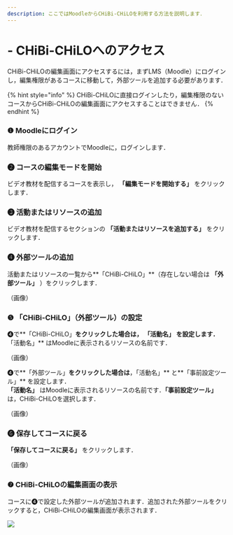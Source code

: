 ```yaml
---
description: ここではMoodleからCHiBi-CHiLOを利用する方法を説明します．
---
```


# - CHiBi-CHiLOへのアクセス

CHiBi-CHiLOの編集画面にアクセスするには，まずLMS（Moodle）にログインし，編集権限があるコースに移動して，外部ツールを追加する必要があります．

{% hint style="info" %}
CHiBi-CHiLOに直接ログインしたり，編集権限のないコースからCHiBi-CHiLOの編集画面にアクセスすることはできません．
{% endhint %}

### ❶ Moodleにログイン

教師権限のあるアカウントでMoodleに，ログインします．

### ❷ コースの編集モードを開始

ビデオ教材を配信するコースを表示し， **「編集モードを開始する」** をクリックします．

### ❸ 活動またはリソースの追加

ビデオ教材を配信するセクションの **「活動またはリソースを追加する」** をクリックします．

### ❹ 外部ツールの追加

活動またはリソースの一覧から**「CHiBi-CHiLO」**（存在しない場合は **「外部ツール」** ）をクリックします．

（画像）

### ❺ 「CHiBi-CHiLO」（外部ツール）の設定

❹で**「CHiBi-CHiLO」**をクリックした場合は， **「活動名」** を設定します．\
&#x20;**「活動名」** はMoodleに表示されるリソースの名前です．

（画像）

❹で**「外部ツール」**をクリックした場合は**，「活動名」** と**「事前設定ツール」** を設定します． \
**「活動名」** はMoodleに表示されるリソースの名前です．**「事前設定ツール」** は，CHiBi-CHiLOを選択します．

（画像）

### ❻ 保存してコースに戻る

**「保存してコースに戻る」** をクリックします．

（画像）

### ❼ CHiBi-CHiLOの編集画面の表示

コースに❹で設定した外部ツールが追加されます．追加された外部ツールをクリックすると，CHiBi-CHiLOの編集画面が表示されます．

![](../.gitbook/assets/chibichilo-access\_03.png)
